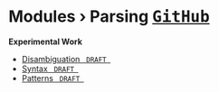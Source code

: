 ﻿# Modules › Parsing [<kbd>GitHub</kbd>](https://github.com/SMotaal/experimental/blob/master/modules/parsing/)

**Experimental Work**

- [Disambiguation <code> DRAFT </code>](./Disambiguation)
- [Syntax <code> DRAFT </code>](./Syntax)
- [Patterns <code> DRAFT </code>](./Patterns)
